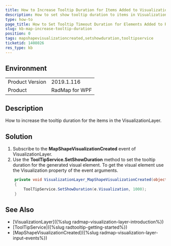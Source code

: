 ```yaml
---
title: How to Increase Tooltip Duration for Items Added to Visualization Layer
description: How to set show tooltip duration to items in VisualizationLayer.
type: how-to
page_title: How to Set Tooltip Timeout Duration for Elements Added to RadMap
slug: kb-map-increase-tooltip-duration
position: 0
tags: mapshapevisualizationcreated,setshowduration,tooltipservice
ticketid: 1408026
res_type: kb
---
```


## Environment
<table>
    <tbody>
	    <tr>
	    	<td>Product Version</td>
	    	<td>2019.1.116</td>
	    </tr>
	    <tr>
	    	<td>Product</td>
	    	<td>RadMap for WPF</td>
	    </tr>
    </tbody>
</table>

## Description

How to increase the tooltip duration for the items in the VisualizationLayer.

## Solution

1. Subscribe to the __MapShapeVisualizationCreated__ event of VisualizationLayer.
2. Use the __ToolTipService.SetShowDuration__ method to set the tooltip duration for the generated visual element. To get the visual element use the Visualization property of the event arguments.


```C#
	private void VisualizationLayer_MapShapeVisualizationCreated(object sender, MapShapeOperationEventArgs e)
	{
		ToolTipService.SetShowDuration(e.Visualization, 1000);
	}
```

## See Also
* [VisualizationLayer]({%slug radmap-visualization-layer-introduction%})
* [ToolTipService]({%slug radtooltip-getting-started%})
* [MapShapeVisualizationCreated]({%slug radmap-visualization-layer-input-events%})

